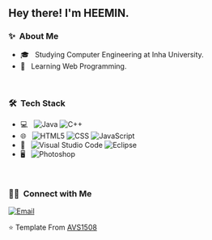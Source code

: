 <h2> Hey there! I'm HEEMIN.</h2>

<h3> ✨ &nbsp;About Me </h3>

- 🎓 &nbsp; Studying Computer Engineering at Inha University.
- 🌱 &nbsp; Learning Web Programming.

<br>

<h3> 🛠 &nbsp;Tech Stack</h3>

- 💻 &nbsp;
  ![Java](https://img.shields.io/badge/-Java-333333?style=flat&logo=Java&logoColor=007396)
  ![C++](https://img.shields.io/badge/-C++-333333?style=flat&logo=C%2B%2B&logoColor=00599C)
- 🌐 &nbsp;
  ![HTML5](https://img.shields.io/badge/-HTML5-333333?style=flat&logo=HTML5)
  ![CSS](https://img.shields.io/badge/-CSS-333333?style=flat&logo=CSS3&logoColor=1572B6)
  ![JavaScript](https://img.shields.io/badge/-JavaScript-333333?style=flat&logo=javascript)
- 🔧 &nbsp;
  ![Visual Studio Code](https://img.shields.io/badge/-Visual%20Studio%20Code-333333?style=flat&logo=visual-studio-code&logoColor=007ACC)
  ![Eclipse](https://img.shields.io/badge/-Eclipse-333333?style=flat&logo=eclipse-ide&logoColor=2C2255)
- 🖥 &nbsp;
  ![Photoshop](https://img.shields.io/badge/-Photoshop-333333?style=flat&logo=adobe-photoshop)

<br>

<h3> 🤝🏻 &nbsp;Connect with Me </h3>

<p align="left">
  <a href="https://ico020496.myportfolio.com/" target="_blank"><img alt="Email" src="https://img.shields.io/website?up_color=yellow&up_message=Design%20Portfolio&url=https%3A%2F%2Fico020496.myportfolio.com%2F"></a>
</p>


⭐️ Template From [AVS1508](https://github.com/AVS1508)
